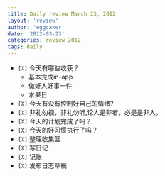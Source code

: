 ```yaml
---
title: Daily review March 23, 2012 
layout: 'review'
author: 'eggcaker'
date: '2012-03-23'
categories: review 2012
tags: daily
---
```



  * `[X]` 今天有哪些收获？ 
    * 基本完成in-app 
    * 做好人好事一件 
    * 水果日 
  * `[X]` 今天有没有控制好自己的情绪? 
  * `[X]` 非礼勿视，非礼勿听,论人是非者，必是是非人。 
  * `[X]` 今天的计划完成了吗？ 
  * `[X]` 今天的好习惯执行了吗？ 
  * `[X]` 整理收集篮 
  * `[X]` 写日记 
  * `[X]` 记账 
  * `[X]` 发布日志草稿 

